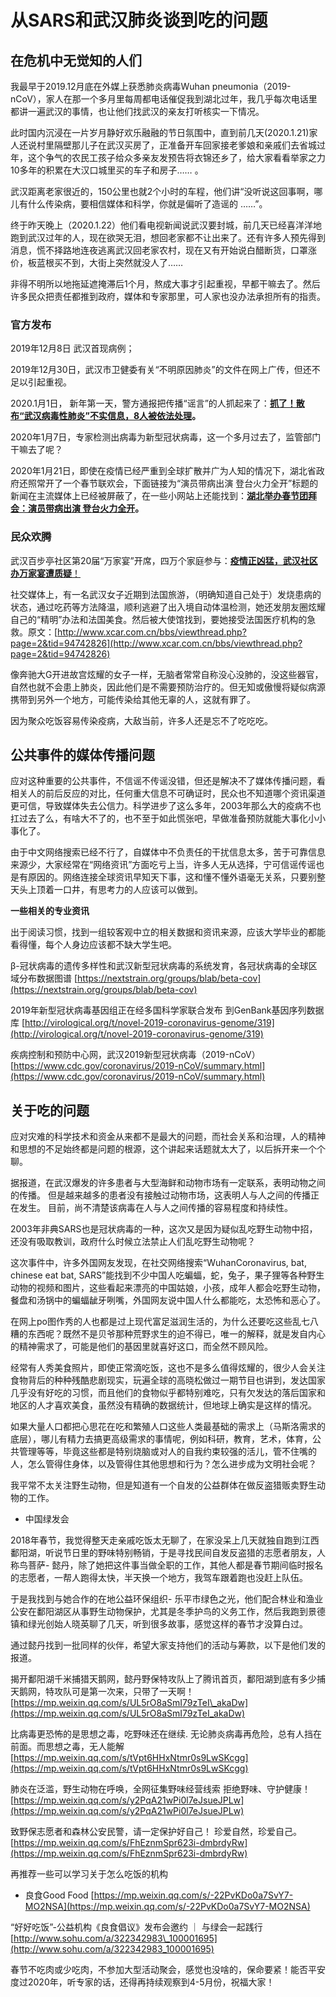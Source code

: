 # 从SARS和武汉肺炎谈到吃的问题

## 在危机中无觉知的人们

我最早于2019.12月底在外媒上获悉肺炎病毒Wuhan pneumonia（2019-nCoV），家人在那一个多月里每周都电话催促我到湖北过年，我几乎每次电话里都讲一遍武汉的事情，也让他们找武汉的亲友打听核实一下情况。

此时国内沉浸在一片岁月静好欢乐融融的节日氛围中，直到前几天\(2020.1.21\)家人还说村里隔壁那儿子在武汉买房了，正准备开车回家接老爹娘和亲戚们去省城过年，这个争气的农民工孩子给众多亲友发预告将衣锦还乡了，给大家看看举家之力10多年的积累在大汉口城里买的车子和房子…… 。

武汉距离老家很近的，150公里也就2个小时的车程，他们讲“没听说这回事啊，哪儿有什么传染病，要相信媒体和科学，你就是偏听了造谣的 ……”。

终于昨天晚上（2020.1.22）他们看电视新闻说武汉要封城，前几天已经喜洋洋地跑到武汉过年的人，现在欲哭无泪，想回老家都不让出来了。还有许多人预先得到消息，慌不择路地连夜逃离武汉回老家农村，现在又有开始说白醋断货，口罩涨价，板蓝根买不到，大街上突然就没人了……

非得不明所以地拖延遮掩滞后1个月，熬成大事才引起重视，早都干嘛去了。然后许多民众把责任都推到政府，媒体和专家那里，可人家也没办法承担所有的指责。

### 官方发布

2019年12月8日 武汉首现病例；

2019年12月30日，武汉市卫健委有关“不明原因肺炎”的文件在网上广传，但还不足以引起重视。

2020.1月1日， 新年第一天，警方通报把传播“谣言”的人抓起来了：[**抓了！散布“武汉病毒性肺炎”不实信息，8人被依法处理**](https://www.thepaper.cn/newsDetail_forward_5410563)**。**

2020年1月7日，专家检测出病毒为新型冠状病毒，这一个多月过去了，监管部门干嘛去了呢？

2020年1月21日，即使在疫情已经严重到全球扩散并广为人知的情况下，湖北省政府还照常开了一个春节联欢会，下面链接为“演员带病出演 登台火力全开”标题的新闻在主流媒体上已经被屏蔽了，在一些小网站上还能找到：[**湖北举办春节团拜会：演员带病出演 登台火力全开**](https://user.guancha.cn/main/content?id=230841)**。**

### 民众欢腾

武汉百步亭社区第20届“万家宴”开席，四万个家庭参与：[**疫情正凶猛，武汉社区办万家宴遭质疑**！](https://news.china.com/socialgd/10000169/20200121/37729274_all.html)

社交媒体上，有一名武汉女子近期到法国旅游，（明确知道自己处于）发烧患病的状态，通过吃药等方法降温，顺利逃避了出入境自动体温检测，她还发朋友圈炫耀自己的“精明”办法和法国美食。然后被大使馆找到，要她接受法国医疗机构的急救。原文：[http://www.xcar.com.cn/bbs/viewthread.php?page=2&tid=94742826](http://www.xcar.com.cn/bbs/viewthread.php?page=2&tid=94742826)

像奔驰大G开进故宫炫耀的女子一样，无脑者常常自称没心没肺的，没这些器官，自然也就不会患上肺炎，因此他们是不需要预防治疗的。但无知或傲慢将疑似病源携带到另外一个地方，可能传染给其他无辜的人，这就有罪了。

因为聚众吃饭容易传染疫病，大敌当前，许多人还是忘不了吃吃吃。

## 公共事件的媒体传播问题

应对这种重要的公共事件，不信谣不传谣没错，但还是解决不了媒体传播问题，看相关人的前后反应的对比，任何重大信息不可确证时，民众也不知道哪个资讯渠道更可信，导致媒体失去公信力。科学进步了这么多年，2003年那么大的疫病不也扛过去了么，有啥大不了的，也不至于如此慌张吧，早做准备预防就能大事化小小事化了。

由于中文网络搜索已经不行了，自媒体中不负责任的干扰信息太多，苦于可靠信息来源少，大家经常在“网络资讯”方面吃亏上当，许多人无从选择，宁可信谣传谣也是有原因的。网络连接全球资讯早知天下事，这和懂不懂外语毫无关系，只要别整天头上顶着一口井，有思考力的人应该可以做到。

**一些相关的专业资讯**

出于阅读习惯，找到一组较客观中立的相关数据和资讯来源，应该大学毕业的都能看得懂，每个人身边应该都不缺大学生吧。

β-冠状病毒的遗传多样性和武汉新型冠状病毒的系统发育，各冠状病毒的全球区域分布数据图谱 [https://nextstrain.org/groups/blab/beta-cov](https://nextstrain.org/groups/blab/beta-cov)

2019年新型冠状病毒基因组正在经多国科学家联合发布 到GenBank基因序列数据库 [http://virological.org/t/novel-2019-coronavirus-genome/319](http://virological.org/t/novel-2019-coronavirus-genome/319)

疾病控制和预防中心网，武汉2019新型冠状病毒（2019-nCoV） [https://www.cdc.gov/coronavirus/2019-nCoV/summary.html](https://www.cdc.gov/coronavirus/2019-nCoV/summary.html)

## 关于吃的问题

应对灾难的科学技术和资金从来都不是最大的问题，而社会关系和治理，人的精神和思想的不足始终都是问题的根源，这个讲起来话题就太大了，以后拆开来一个个聊。

据报道，在武汉爆发的许多患者与大型海鲜和动物市场有一定联系，表明动物之间的传播。 但是越来越多的患者没有接触过动物市场，这表明人与人之间的传播正在发生。 目前，尚不清楚该病毒在人与人之间传播的容易程度和持续性。

2003年非典SARS也是冠状病毒的一种，这次又是因为疑似乱吃野生动物中招，还没有吸取教训，政府什么时候立法禁止人们乱吃野生动物呢？

这次事件中，许多外国网友发现，在社交网络搜索“WuhanCoronavirus, bat, chinese eat bat, SARS”能找到不少中国人吃蝙蝠，蛇，兔子，果子狸等各种野生动物的视频和图片，这些看起来漂亮的中国姑娘，小孩，成年人都会吃野生动物，餐盘和汤锅中的蝙蝠龇牙咧嘴，外国网友说中国人什么都能吃，太恐怖和恶心了。

在网上po图作秀的人也都是过上现代富足滋润生活的，为什么还要吃这些乱七八糟的东西呢？既然不是贝爷那种荒野求生的迫不得已，唯一的解释，就是发自内心的精神需求了，可能是他们的基因里就喜好这口，而全然不顾风险。

经常有人秀美食照片，即使正常滴吃饭，这也不是多么值得炫耀的，很少人会关注食物背后的种种残酷悲剧现实，玩遍全球的高晓松做过一期节目也讲到，发达国家几乎没有好吃的习惯，而且他们的食物似乎都特别难吃，只有欠发达的落后国家和地区的人才喜欢美食，虽然没有精确的数据统计，但地球上确实是这样的情况。

如果大量人口都把心思花在吃和繁殖人口这些人类最基础的需求上（马斯洛需求的底层），哪儿有精力去搞更高级需求的事情呢，例如科研，教育，艺术，体育，公共管理等等，毕竟这些都是特别烧脑或对人的自我约束较强的活儿，管不住嘴的人，怎么管得住身体，以及管得住其他思想和行为？怎么进步成为文明社会呢？

我平常不太关注野生动物，但是知道有一个自发的公益群体在做反盗猎贩卖野生动物的工作。

* 中国绿发会

2018年春节，我觉得整天走亲戚吃饭太无聊了，在家没呆上几天就独自跑到江西鄱阳湖，听说节日里的野味特别畅销，于是寻找民间自发反盗猎的志愿者朋友，人称鸟菩萨- 懿丹，除了她把这件事当做全职的工作，其他人都是春节期间临时报名的志愿者，一帮人跑得太快，半天换一个地方，我驾车跟着跑也没赶上队伍。

于是我找到与她合作的在地公益环保组织- 乐平市绿色之光，他们配合林业和渔业公安在鄱阳湖区从事野生动物保护，尤其是冬季护鸟的义务工作，然后我跑到景德镇和绿光创始人晓英聊了几天，听到很多故事，感觉这样的春节才没算白过。

通过懿丹找到一批同样的伙伴，希望大家支持他们的活动与筹款，以下是他们发的报道。

揭开鄱阳湖千米捕猎天鹅网，懿丹野保特攻队上了腾讯首页，鄱阳湖到底有多少捕天鹅网，特攻队可是第一次来，只带了一天啊！[https://mp.weixin.qq.com/s/UL5rO8aSmI79zTeI\_akaDw](https://mp.weixin.qq.com/s/UL5rO8aSmI79zTeI_akaDw)

比病毒更恐怖的是思想之毒，吃野味还在继续. 无论肺炎病毒再危险，总有人挡在前面​。而思想之毒，无人能解[https://mp.weixin.qq.com/s/tVpt6HHxNtmr0s9LwSKcgg](https://mp.weixin.qq.com/s/tVpt6HHxNtmr0s9LwSKcgg)

肺炎在泛滥，野生动物在呼唤，全网征集野味经营线索 拒绝野味、守护健康！[https://mp.weixin.qq.com/s/y2PqA21wPi0l7eJsueJPLw](https://mp.weixin.qq.com/s/y2PqA21wPi0l7eJsueJPLw)

致野保志愿者和森林公安民警，请一定保护好自己！ 珍爱自然，珍爱自己。[https://mp.weixin.qq.com/s/FhEznmSpr623i-dmbrdyRw](https://mp.weixin.qq.com/s/FhEznmSpr623i-dmbrdyRw)

再推荐一些可以学习关于怎么吃饭的机构

* 良食Good Food [https://mp.weixin.qq.com/s/-22PvKDo0a7SvY7-MO2NSA](https://mp.weixin.qq.com/s/-22PvKDo0a7SvY7-MO2NSA)

“好好吃饭”-公益机构《良食倡议》发布会邀约 ｜ 与绿会一起践行 [http://www.sohu.com/a/322342983\_100001695](http://www.sohu.com/a/322342983_100001695)

春节不吃肉或少吃肉，不参加大型活动聚会，感觉也没啥的，保命要紧！能否平安度过2020年，听专家的话，还得再持续观察到4-5月份，祝福大家！

